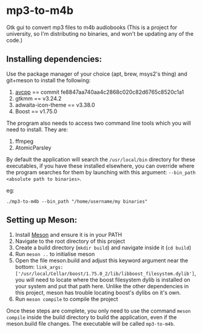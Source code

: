 # mp3-to-m4b
Gtk gui to convert mp3 files to m4b audiobooks
(This is a project for university, so I'm distributing no binaries, and won't be updating any of the code.)

## Installing dependencies:
Use the package manager of your choice (apt, brew, msys2's thing) and git+meson to install the following:
1. [avcpp](https://github.com/h4tr3d/avcpp) == commit fe8847aa740aa4c2868c020c82d6765c8520c1a1
2. gtkmm == v3.24.2
3. adwaita-icon-theme == v3.38.0
4. Boost == v1.75.0

The program also needs to access two command line tools which you will need to install. They are:
1. ffmpeg
2. AtomicParsley

By default the application will search the `/usr/local/bin` directory for these executables, if you have these installed elsewhere, you can override where the program searches for them by launching with this argument: `--bin_path <absolute path to binaries>`.

eg:
```
./mp3-to-m4b --bin_path "/home/username/my binaries"
```

## Setting up Meson:
1. Install [Meson](https://mesonbuild.com/SimpleStart.html) and ensure it is in your PATH
2. Navigate to the root directory of this project
3. Create a build directory (`mkdir build`) and navigate inside it (`cd build`)
4. Run `meson ..` to initialise meson
5. Open the file meson.build and adjust this keyword argument near the bottom: `link_args: ['/usr/local/Cellar/boost/1.75.0_2/lib/libboost_filesystem.dylib']`, you will need to locate where the boost filesystem dylib is installed on your system and put that path here. Unlike the other dependencies in this project, meson has trouble locating boost's dylibs on it's own.
6. Run `meson compile` to compile the project

Once these steps are complete, you only need to use the command `meson compile` inside the build directory to build the application, even if the meson.build file changes. The executable will be called `mp3-to-m4b`.
